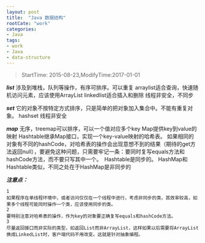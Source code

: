 ```yaml
---
layout: post
title:  "Java 数据结构"
rootCate: "work"
categories:
- Java
tags:
- work
- Java
- data-structure
---
```


> StartTime: 2015-08-23,ModifyTime:2017-01-01

<!---more--->

***list***
涉及到堆栈，队列等操作，有序可排序。可以重复
arraylist适合查询，快速随机访问元素，应该使用ArrayList
linkedlist适合插入和删除
线程非安全，不同步

***set***
它的对象不按特定方式排序，只是简单的把对象加入集合中。不能有重复对象。
hashset
线程非安全

***map***
无序，treemap可以排序，可以一个值对应多个key
Map提供key到value的映射
Hashtable继承Map接口，实现一个key-value映射的哈希表。
如果相同的对象有不同的hashCode，对哈希表的操作会出现意想不到的结果（期待的get方法返回null），要避免这种问题，只需要牢记一条：要同时复写equals方法和hashCode方法，而不要只写其中一个。　Hashtable是同步的。
HashMap和Hashtable类似，不同之处在于HashMap是非同步的

***注意点：***

	1
	如果程序在单线程环境中，或者访问仅仅在一个线程中进行，考虑非同步的类，其效率较高，如果多个线程可能同时操作一个类，应该使用同步的类。
	2
	要特别注意对哈希表的操作，作为key的对象要正确复写equals和hashCode方法。
	3
	尽量返回接口而非实际的类型，如返回List而非ArrayList，这样如果以后需要将ArrayList换成LinkedList时，客户端代码不用改变。这就是针对抽象编程。
